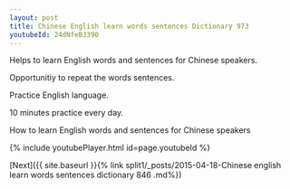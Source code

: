 ```yaml
---
layout: post
title: Chinese English learn words sentences Dictionary 973 
youtubeId: 24dNfeBJ390
---
```

 
 
Helps to learn English words and sentences for Chinese speakers.

Opportunitiy to repeat the words sentences. 

Practice English language. 
 
10 minutes practice every day. 
 
How to learn English words and sentences for Chinese speakers 
 
{% include youtubePlayer.html id=page.youtubeId %}
 
 
[Next]({{ site.baseurl }}{% link  split1/_posts/2015-04-18-Chinese english learn words sentences dictionary 846 .md%})
 
